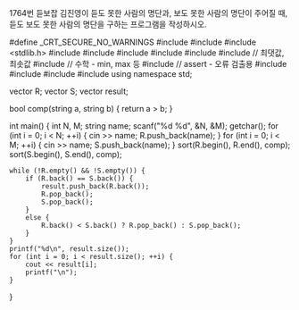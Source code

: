 1764번 듣보잡
김진영이 듣도 못한 사람의 명단과, 보도 못한 사람의 명단이 주어질 때, 듣도 보도 못한 사람의 명단을 구하는 프로그램을 작성하시오.



#define _CRT_SECURE_NO_WARNINGS
#include <numeric>
#include <cstdio>
#include <stdlib.h>
#include <iostream>
#include <cstring>
#include <string>
#include <algorithm>
#include <vector>
#include <climits>   // 최댓값, 최솟값
#include <cmath>   // 수학 - min, max 등
#include <cassert>   // assert - 오류 검출용
#include <queue>
#include <stack>
#include <deque>
#include <map>
using namespace std;

vector<string> R;
vector<string> S;
vector<string> result;

bool comp(string a, string b) {
	return a > b;
}

int main() {
	int N, M;
	string name;
	scanf("%d %d", &N, &M);
	getchar();
	for (int i = 0; i < N; ++i) {
		cin >> name;
		R.push_back(name);
	}
	for (int i = 0; i < M; ++i) {
		cin >> name;
		S.push_back(name);
	}
	sort(R.begin(), R.end(), comp);
	sort(S.begin(), S.end(), comp);

	while (!R.empty() && !S.empty()) {
		if (R.back() == S.back()) {
			result.push_back(R.back());
			R.pop_back();
			S.pop_back();
		}
		else {
			R.back() < S.back() ? R.pop_back() : S.pop_back();
		}
	}
	printf("%d\n", result.size());
	for (int i = 0; i < result.size(); ++i) {
		cout << result[i];
		printf("\n");
	}
}
